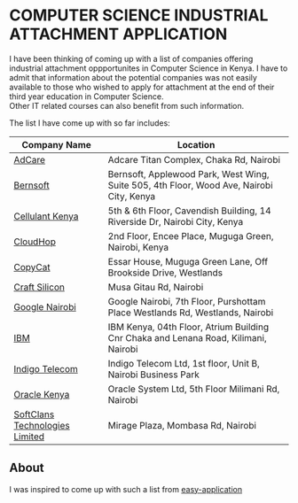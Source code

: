 # COMPUTER SCIENCE INDUSTRIAL ATTACHMENT APPLICATION

I have been thinking of coming up with a list of companies offering industrial attachment oppportunites in Computer Science in Kenya. I have to admit that information about the potential companies was not easily available to those who wished to apply for attachment at the end of their third year education in Computer Science.  
Other IT related courses can also benefit from such information.  

The list I have come up with so far includes:  

| Company Name | Location |
| ----- | ----- |
| [AdCare](http://www.adcare.co.ke) | Adcare Titan Complex, Chaka Rd, Nairobi |
| [Bernsoft](http://www.bernsoft.com)| Bernsoft, Applewood Park, West Wing, Suite 505, 4th Floor, Wood Ave, Nairobi City, Kenya|
| [Cellulant Kenya](http://www.cellulant.com/) | 5th & 6th Floor, Cavendish Building, 14 Riverside Dr, Nairobi City, Kenya |
| [CloudHop](http://cloudhop.it) | 2nd Floor, Encee Place, Muguga Green, Nairobi, Kenya|
| [CopyCat](http://www.copycatgroup.com)|Essar House, Muguga Green Lane, Off Brookside Drive, Westlands|
| [Craft Silicon](http://www.craftsilicon.com)| Musa Gitau Rd, Nairobi |  
| [Google Nairobi](http://www.google.com/about/careers/locations/nairobi) | Google Nairobi, 7th Floor, Purshottam Place Westlands Rd, Westlands, Nairobi |
| [IBM](http://www.ibm.com/ke-en) | IBM Kenya, 04th Floor, Atrium Building Cnr Chaka and Lenana Road, Kilimani, Nairobi | 
| [Indigo Telecom](http://www.indigotelecom.com)| Indigo Telecom Ltd, 1st floor, Unit B, Nairobi Business Park|
| [Oracle Kenya](https://www.oracle.com/ke/index.html) | Oracle System Ltd, 5th Floor Milimani Rd, Nairobi |
| [SoftClans Technologies Limited](http://www.softclans.co.ke) | Mirage Plaza, Mombasa Rd, Nairobi |

## About

I was inspired to come up with such a list from [easy-application](https://github.com/j-delaney/easy-application)
